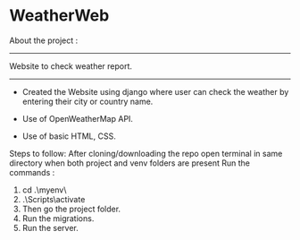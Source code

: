 # WeatherWeb

About the project :
___________________________________________________

Website to check weather report.
____________________________________________________

  - Created the Website using django where user can check the weather by entering their city or country name.
  
  - Use of OpenWeatherMap API.
    
  - Use of basic HTML, CSS.
 

Steps to follow:
After cloning/downloading the repo open terminal in same directory when both project and venv folders are present
Run the commands :
  1. cd .\myenv\
  2. .\Scripts\activate
  3. Then go the project folder.
  4. Run the migrations.
  5. Run the server.
